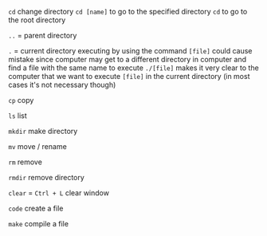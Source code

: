 `cd`
change directory
`cd [name]` to go to the specified directory
`cd` to go to the root directory

`..`
= parent directory

`.`
= current directory
executing by using the command `[file]` could cause mistake since computer may get to a different directory in computer and find a file with the same name to execute
`./[file]` makes it very clear to the computer that we want to execute `[file]` in the current directory (in most cases it's not necessary though)

`cp`
copy

`ls`
list

`mkdir`
make directory

`mv`
move / rename

`rm`
remove

`rmdir`
remove directory

`clear` = `Ctrl + L`
clear window

`code`
create a file

`make`
compile a file